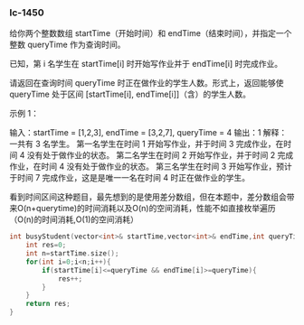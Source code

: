 ### lc-1450

给你两个整数数组 startTime（开始时间）和 endTime（结束时间），并指定一个整数 queryTime 作为查询时间。

已知，第 i 名学生在 startTime[i] 时开始写作业并于 endTime[i] 时完成作业。

请返回在查询时间 queryTime 时正在做作业的学生人数。形式上，返回能够使 queryTime 处于区间 [startTime[i], endTime[i]]（含）的学生人数。

 

示例 1：

输入：startTime = [1,2,3], endTime = [3,2,7], queryTime = 4
输出：1
解释：一共有 3 名学生。
第一名学生在时间 1 开始写作业，并于时间 3 完成作业，在时间 4 没有处于做作业的状态。
第二名学生在时间 2 开始写作业，并于时间 2 完成作业，在时间 4 没有处于做作业的状态。
第三名学生在时间 3 开始写作业，预计于时间 7 完成作业，这是是唯一一名在时间 4 时正在做作业的学生。



看到时间区间这种题目，最先想到的是使用差分数组，但在本题中，差分数组会带来O(n+querytime)的时间消耗以及O(n)的空间消耗，性能不如直接枚举遍历（O(n)的时间消耗,O(1)的空间消耗）

```c++
int busyStudent(vector<int>& startTime,vector<int>& endTime,int queryTime){
    int res=0;
    int n=startTime.size();
    for(int i=0;i<n;i++){
        if(startTime[i]<=queryTime && endTime[i]>=queryTime){
            res++;
        }
    }
    return res;
}
```

